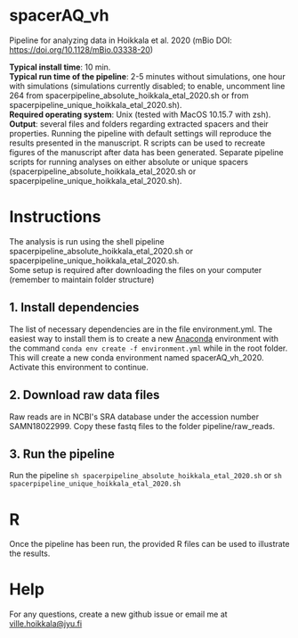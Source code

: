 # spacerAQ_vh
Pipeline for analyzing data in Hoikkala et al. 2020 (mBio DOI: https://doi.org/10.1128/mBio.03338-20)

**Typical install time**: 10 min.  
**Typical run time of the pipeline**: 2-5 minutes without simulations, one hour with simulations (simulations currently disabled; to enable, uncomment line 264 from spacerpipeline_absolute_hoikkala_etal_2020.sh or from spacerpipeline_unique_hoikkala_etal_2020.sh).  
**Required operating system**: Unix (tested with MacOS 10.15.7 with zsh).  
**Output**: several files and folders regarding extracted spacers and their properties. Running the pipeline with default settings will reproduce the results presented in the manuscript. R scripts can be used to recreate figures of the manuscript after data has been generated. Separate pipeline scripts for running analyses on either absolute or unique spacers (spacerpipeline_absolute_hoikkala_etal_2020.sh or spacerpipeline_unique_hoikkala_etal_2020.sh).  

# Instructions
The analysis is run using the shell pipeline spacerpipeline_absolute_hoikkala_etal_2020.sh or spacerpipeline_unique_hoikkala_etal_2020.sh.  
Some setup is required after downloading the files on your computer (remember to maintain folder structure)

## 1. Install dependencies
The list of necessary dependencies are in the file environment.yml. The easiest way to install them is to create a new [Anaconda](https://www.anaconda.com/distribution/) environment with the command `conda env create -f environment.yml` while in the root folder. This will create a new conda environment named spacerAQ_vh_2020. Activate this environment to continue.

## 2. Download raw data files
Raw reads are in NCBI's SRA database under the accession number SAMN18022999. Copy these fastq files to the folder pipeline/raw_reads.

## 3. Run the pipeline
Run the pipeline `sh spacerpipeline_absolute_hoikkala_etal_2020.sh` or `sh spacerpipeline_unique_hoikkala_etal_2020.sh`

# R
Once the pipeline has been run, the provided R files can be used to illustrate the results.

# Help
For any questions, create a new github issue or email me at ville.hoikkala@jyu.fi
